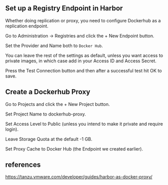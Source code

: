 ## Set up a Registry Endpoint in Harbor

Whether doing replication or proxy, you need to configure Dockerhub as a replication endpoint.

Go to Administration -> Registries and click the + New Endpoint button.

Set the Provider and Name both to `Docker Hub`.

You can leave the rest of the settings as default, unless you want access to private images, in which case add in your Access ID and Access Secret.

Press the Test Connection button and then after a successful test hit OK to save.



## Create a Dockerhub Proxy

Go to Projects and click the + New Project button.

Set Project Name to dockerhub-proxy.

Set Access Level to Public (unless you intend to make it private and require login).

Leave Storage Quota at the default -1 GB.

Set Proxy Cache to Docker Hub (the Endpoint we created earlier).



## references

https://tanzu.vmware.com/developer/guides/harbor-as-docker-proxy/
